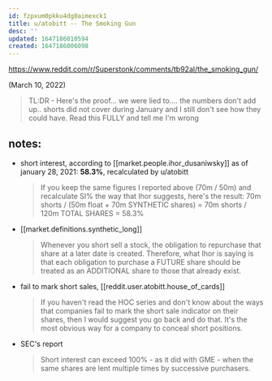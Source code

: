 ```yaml
---
id: fzpxum0pkku4dg0aimexck1
title: u/atobitt -- The Smoking Gun
desc: ''
updated: 1647186010594
created: 1647186006098
---
```

https://www.reddit.com/r/Superstonk/comments/tb92al/the_smoking_gun/

(March 10, 2022)

> TL:DR - Here's the proof... we were lied to.... the numbers don't add up.. shorts did not cover during January and I still don't see how they could have. Read this FULLY and tell me I'm wrong

## notes:
- short interest, according to [[market.people.ihor_dusaniwsky]] as of january 28, 2021: __58.3%__, recalculated by u/atobitt
    >  If you keep the same figures I reported above (70m / 50m) and recalculate SI% the way that Ihor suggests, here's the result: 70m shorts / (50m float + 70m SYNTHETIC shares) = 70m shorts / 120m TOTAL SHARES = 58.3%
- [[market.definitions.synthetic_long]]
    > Whenever you short sell a stock, the obligation to repurchase that share at a later date is created. Therefore, what Ihor is saying is that each obligation to purchase a FUTURE share should be treated as an ADDITIONAL share to those that already exist.
- fail to mark short sales, [[reddit.user.atobitt.house_of_cards]] 
    > If you haven't read the HOC series and don't know about the ways that companies fail to mark the short sale indicator on their shares, then I would suggest you go back and do that. It's the most obvious way for a company to conceal short positions.
- SEC's report
    > Short interest can exceed 100% - as it did with GME - when the same shares are lent multiple times by successive purchasers.